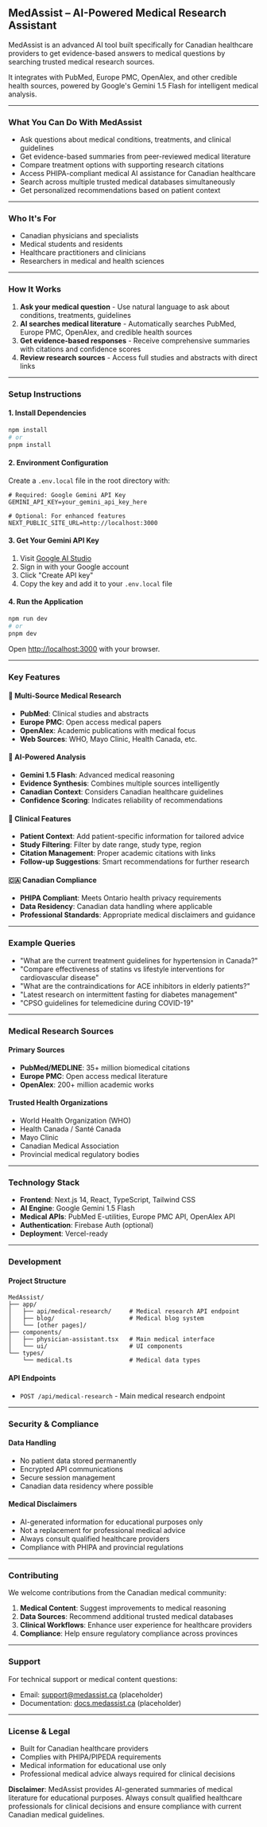 ## MedAssist – AI-Powered Medical Research Assistant

MedAssist is an advanced AI tool built specifically for Canadian healthcare providers to get evidence-based answers to medical questions by searching trusted medical research sources.

It integrates with PubMed, Europe PMC, OpenAlex, and other credible health sources, powered by Google's Gemini 1.5 Flash for intelligent medical analysis.

---

### What You Can Do With MedAssist

* Ask questions about medical conditions, treatments, and clinical guidelines
* Get evidence-based summaries from peer-reviewed medical literature
* Compare treatment options with supporting research citations
* Access PHIPA-compliant medical AI assistance for Canadian healthcare
* Search across multiple trusted medical databases simultaneously
* Get personalized recommendations based on patient context

---

### Who It's For

* Canadian physicians and specialists
* Medical students and residents
* Healthcare practitioners and clinicians
* Researchers in medical and health sciences

---

### How It Works

1. **Ask your medical question** - Use natural language to ask about conditions, treatments, guidelines
2. **AI searches medical literature** - Automatically searches PubMed, Europe PMC, OpenAlex, and credible health sources
3. **Get evidence-based responses** - Receive comprehensive summaries with citations and confidence scores
4. **Review research sources** - Access full studies and abstracts with direct links

---

### Setup Instructions

#### 1. Install Dependencies
```bash
npm install
# or
pnpm install
```

#### 2. Environment Configuration
Create a `.env.local` file in the root directory with:
```env
# Required: Google Gemini API Key
GEMINI_API_KEY=your_gemini_api_key_here

# Optional: For enhanced features
NEXT_PUBLIC_SITE_URL=http://localhost:3000
```

#### 3. Get Your Gemini API Key
1. Visit [Google AI Studio](https://makersuite.google.com/app/apikey)
2. Sign in with your Google account
3. Click "Create API key"
4. Copy the key and add it to your `.env.local` file

#### 4. Run the Application
```bash
npm run dev
# or
pnpm dev
```

Open [http://localhost:3000](http://localhost:3000) with your browser.

---

### Key Features

#### 🔬 **Multi-Source Medical Research**
- **PubMed**: Clinical studies and abstracts
- **Europe PMC**: Open access medical papers  
- **OpenAlex**: Academic publications with medical focus
- **Web Sources**: WHO, Mayo Clinic, Health Canada, etc.

#### 🤖 **AI-Powered Analysis**
- **Gemini 1.5 Flash**: Advanced medical reasoning
- **Evidence Synthesis**: Combines multiple sources intelligently
- **Canadian Context**: Considers Canadian healthcare guidelines
- **Confidence Scoring**: Indicates reliability of recommendations

#### 🏥 **Clinical Features**
- **Patient Context**: Add patient-specific information for tailored advice
- **Study Filtering**: Filter by date range, study type, region
- **Citation Management**: Proper academic citations with links
- **Follow-up Suggestions**: Smart recommendations for further research

#### 🇨🇦 **Canadian Compliance**
- **PHIPA Compliant**: Meets Ontario health privacy requirements
- **Data Residency**: Canadian data handling where applicable
- **Professional Standards**: Appropriate medical disclaimers and guidance

---

### Example Queries

* "What are the current treatment guidelines for hypertension in Canada?"
* "Compare effectiveness of statins vs lifestyle interventions for cardiovascular disease"
* "What are the contraindications for ACE inhibitors in elderly patients?"
* "Latest research on intermittent fasting for diabetes management"
* "CPSO guidelines for telemedicine during COVID-19"

---

### Medical Research Sources

#### Primary Sources
- **PubMed/MEDLINE**: 35+ million biomedical citations
- **Europe PMC**: Open access medical literature
- **OpenAlex**: 200+ million academic works

#### Trusted Health Organizations
- World Health Organization (WHO)
- Health Canada / Santé Canada
- Mayo Clinic
- Canadian Medical Association
- Provincial medical regulatory bodies

---

### Technology Stack

- **Frontend**: Next.js 14, React, TypeScript, Tailwind CSS
- **AI Engine**: Google Gemini 1.5 Flash
- **Medical APIs**: PubMed E-utilities, Europe PMC API, OpenAlex API
- **Authentication**: Firebase Auth (optional)
- **Deployment**: Vercel-ready

---

### Development

#### Project Structure
```
MedAssist/
├── app/
│   ├── api/medical-research/     # Medical research API endpoint
│   ├── blog/                     # Medical blog system  
│   └── [other pages]/
├── components/
│   ├── physician-assistant.tsx   # Main medical interface
│   └── ui/                       # UI components
└── types/
    └── medical.ts                # Medical data types
```

#### API Endpoints
- `POST /api/medical-research` - Main medical research endpoint

---

### Security & Compliance

#### Data Handling
- No patient data stored permanently
- Encrypted API communications
- Secure session management
- Canadian data residency where possible

#### Medical Disclaimers
- AI-generated information for educational purposes only
- Not a replacement for professional medical advice
- Always consult qualified healthcare providers
- Compliance with PHIPA and provincial regulations

---

### Contributing

We welcome contributions from the Canadian medical community:

1. **Medical Content**: Suggest improvements to medical reasoning
2. **Data Sources**: Recommend additional trusted medical databases
3. **Clinical Workflows**: Enhance user experience for healthcare providers
4. **Compliance**: Help ensure regulatory compliance across provinces

---

### Support

For technical support or medical content questions:
- Email: support@medassist.ca (placeholder)
- Documentation: [docs.medassist.ca](docs.medassist.ca) (placeholder)

---

### License & Legal

- Built for Canadian healthcare providers
- Complies with PHIPA/PIPEDA requirements
- Medical information for educational use only
- Professional medical advice always required for clinical decisions

**Disclaimer**: MedAssist provides AI-generated summaries of medical literature for educational purposes. Always consult qualified healthcare professionals for clinical decisions and ensure compliance with current Canadian medical guidelines.
